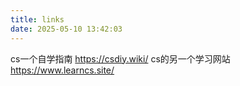 ```yaml
---
title: links
date: 2025-05-10 13:42:03
---
```

cs一个自学指南
https://csdiy.wiki/
cs的另一个学习网站
https://www.learncs.site/